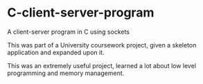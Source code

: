 # C-client-server-program
A client-server program in C using sockets

This was part of a University coursework project, given a skeleton application and expanded upon it.

This was an extremely useful project, learned a lot about low level programming and memory management.
